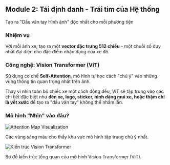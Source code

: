 <!--
  Bố cục slide này được thiết kế để trực quan hóa khái niệm "Attention".
  - Phần trên giải thích nhiệm vụ và công nghệ.
  - Phần dưới là showcase các hình ảnh Attention Map, là bằng chứng trực quan mạnh mẽ nhất.
-->
<section 
  data-background-image="/images/backgrounds/agenda-bg.png" 
  data-background-opacity="1"
  class="h-full"
>
  <div class="w-full h-full flex flex-col justify-center items-center text-white drop-shadow-lg">
    <h2 class="!text-5xl text-center font-bold tracking-tight text-tech-highlight/90 bg-black/60 px-6 py-4 rounded-xl">
      Module 2: Tái định danh - <strong class="!text-tech-highlight">Trái tim của Hệ thống</strong>
    </h2>
    <p class="text-2xl mt-4 mb-12 text-center font-medium bg-black/40 px-4 py-2 rounded-lg text-white">
      Tạo ra "Dấu vân tay Hình ảnh" độc nhất cho mỗi phương tiện
    </p>
    <div class="grid grid-cols-2 gap-8 w-full max-w-7xl mx-auto">
      <!-- CỘT TRÁI: GIẢI THÍCH NGUYÊN LÝ -->
      <div class="flex flex-col justify-center space-y-8 text-2xl">
        <div class="fragment" data-fragment-index="1">
          <h3 class="!text-3xl !text-tech-highlight mb-3 font-semibold bg-black/40 px-3 py-2 rounded-lg">Nhiệm vụ</h3>
          <p class="bg-black/30 px-3 py-2 rounded-md text-white">
            Với mỗi ảnh xe, tạo ra một <strong class="!text-white">vector đặc trưng 512 chiều</strong> - một chuỗi số duy nhất đại diện cho đặc điểm nhận dạng của xe đó.
          </p>
        </div>
        <div class="fragment" data-fragment-index="2">
          <h3 class="!text-3xl !text-tech-highlight mb-3 font-semibold bg-black/40 px-3 py-2 rounded-lg">Công nghệ: Vision Transformer (ViT)</h3>
          <p class="bg-black/30 px-3 py-2 rounded-md text-white">
            Sử dụng cơ chế <strong class="!text-white">Self-Attention</strong>, mô hình tự học cách "chú ý" vào những vùng thông tin quan trọng nhất trên ảnh.
          </p>
        </div>
        <div class="fragment bg-tech-card/90 p-6 rounded-lg border border-tech-subtle/20">
          <p class="text-xl text-white">
            Thay vì nhìn toàn bộ chiếc xe một cách đồng đều, ViT sẽ tập trung vào các chi tiết đặc biệt như <strong class="!text-tech-highlight">đèn xe, logo, sticker, hình dáng mui xe, hoặc thậm chí là vết xước</strong> để tạo ra "dấu vân tay" không thể nhầm lẫn.
          </p>
        </div>
      </div>
      <!-- CỘT PHẢI: MINH HỌA ATTENTION MAP -->
      <div class="fragment" data-fragment-index="4">
        <h3 class="!text-3xl !text-tech-highlight text-center mb-4 font-semibold bg-black/40 px-3 py-2 rounded-lg">Mô hình "Nhìn" vào đâu?</h3>
        <div class="bg-white/10 p-4 rounded-lg">
          <img src="images/attention-map-showcase.png" alt="Attention Map Visualization" class="rounded-md shadow-2xl"/>
        </div>
        <p class="text-center text-sm italic text-white mt-2 bg-black/30 px-2 py-1 rounded">
          Các vùng sáng màu cho thấy khu vực mô hình tập trung chú ý nhất.
        </p>
        <div class="bg-white/10 p-4 rounded-lg mt-6">
          <img src="images/model-vit.png" alt="Kiến trúc Vision Transformer" class="rounded-md shadow-2xl"/>
        </div>
        <p class="text-center text-sm italic text-white mt-2 bg-black/30 px-2 py-1 rounded">
          Sơ đồ kiến trúc tổng quan của mô hình Vision Transformer (ViT).
        </p>
      </div>
    </div>
  </div>
</section>
